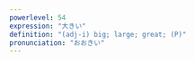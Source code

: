 ```yaml
---
powerlevel: 54
expression: "大きい"
definition: "(adj-i) big; large; great; (P)"
pronunciation: "おおきい"
---
```

